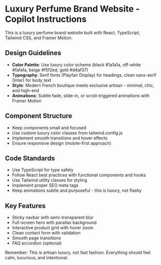 <!-- Use this file to provide workspace-specific custom instructions to Copilot. For more details, visit https://code.visualstudio.com/docs/copilot/copilot-customization#_use-a-githubcopilotinstructionsmd-file -->

# Luxury Perfume Brand Website - Copilot Instructions

This is a luxury perfume brand website built with React, TypeScript, Tailwind CSS, and Framer Motion.

## Design Guidelines
- **Color Palette**: Use luxury color scheme (black #1a1a1a, off-white #fafafa, beige #f5f2ed, gold #d4af37)
- **Typography**: Serif fonts (Playfair Display) for headings, clean sans-serif (Inter) for body text
- **Style**: Modern French boutique meets exclusive artisan - minimal, chic, and high-end
- **Animations**: Subtle fade, slide-in, or scroll-triggered animations with Framer Motion

## Component Structure
- Keep components small and focused
- Use custom luxury color classes from tailwind.config.js
- Implement smooth transitions and hover effects
- Ensure responsive design (mobile-first approach)

## Code Standards
- Use TypeScript for type safety
- Follow React best practices with functional components and hooks
- Use Tailwind utility classes for styling
- Implement proper SEO meta tags
- Keep animations subtle and purposeful - this is luxury, not flashy

## Key Features
- Sticky navbar with semi-transparent blur
- Full-screen hero with parallax background
- Interactive product grid with hover zoom
- Clean contact form with validation
- Smooth page transitions
- FAQ accordion (optional)

Remember: This is artisan luxury, not fast fashion. Everything should feel calm, luxurious, and intentional.

